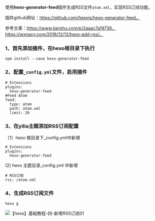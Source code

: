 使用**hexo-generator-feed**插件生成RSS文件`atom.xml`，实现RSS订阅功能。

插件github网址：https://github.com/hexojs/hexo-generator-feed。

参考文章：https://www.jianshu.com/p/2aaac7a19736，https://wxnacy.com/2018/12/12/hexo-add-rss/。

### 1、**首先添加插件，在hexo根目录下执行**

~~~shell
npm install --save hexo-generator-feed
~~~

### **2、配置`_config.yml`文件，启用插件**

~~~shell
# Extensions
plugins:
  hexo-generator-feed
#Feed Atom
feed:
  type: atom
  path: atom.xml
  limit: 20
~~~

### **3、在yilia主题添加RSS订阅配置**

（1）hexo 根目录下_config.yml中新增

~~~shell
# Extensions
plugins:
  hexo-generator-feed
~~~

  (2) hexo 主题目录_config.yml 中新增

~~~shell
# RSS订阅
rss: /atom.xml
~~~

### **4、生成RSS订阅文件**

~~~shell
hexo g
~~~

![【hexo】基础教程-四-新增RSS订阅01](https://cdn.jsdelivr.net/gh/liuhuanhuan963019/blogPicture/md_photos/%E3%80%90hexo%E3%80%91%E5%9F%BA%E7%A1%80%E6%95%99%E7%A8%8B%E5%9B%9B-%E6%96%B0%E5%A2%9ERSS%E8%AE%A2%E9%98%8501.png)

